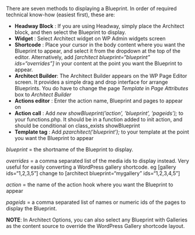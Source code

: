 There are seven methods to displaying a Blueprint. In order of required technical know-how (easiest first), these are:

-   **Headway Block** : If you are using Headway, simply place the Architect block, and then select the Blueprint to display.
-   **Widget** : Select Architect widget on WP Admin widgets screen
-   **Shortcode** : Place your cursor in the body content where you want the Blueprint to appear, and select it from the dropdown at the top of the editor. Alternatively, add *[architect blueprint=“blueprint” ids=“overrides”]* in your content at the point you want the Blueprint to appear.
- **Architect Builder**: The Architect Builder appears on the WP Page Editor screen. It provides a simple drag and drop interface for arrange Blueprints. You do have to change the page *Template* in *Page Attributes* box to *Architect Builder*  
-   **Actions editor** : Enter the action name, Blueprint and pages to appear on
-   **Action call** : Add _new showBlueprint(’action’, ’blueprint’, ’pageids’);_ to your functions.php. It should be in a function added to init action, and should be conditional on class_exists showBlueprint
-   **Template tag** : Add *pzarchitect(’blueprint’);* to your template at the point you want the Blueprint to appear


*blueprint* = the shortname of the Blueprint to display.

*overrides* = a comma separated list of the media ids to display instead. Very useful for easily converting a WordPress gallery shortcode. eg [gallery ids=“1,2,3,5”] change to [architect blueprint=“mygallery” ids=“1,2,3,4,5”]

*action* = the name of the action hook where you want the Blueprint to appear

*pageids* = a comma separated list of names or numeric ids of the pages to display the Blueprint.

**NOTE**: In Architect Options, you can also select any Blueprint with Galleries as the content source to override the WordPress Gallery shortcode layout.



